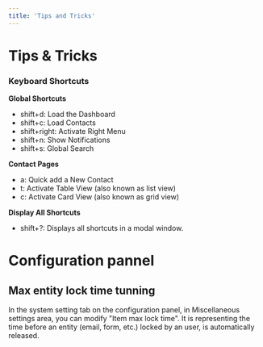 ```yaml
---
title: 'Tips and Tricks'
---
```


# Tips & Tricks

### Keyboard Shortcuts
**Global Shortcuts**
* shift+d: Load the Dashboard
* shift+c: Load Contacts
* shift+right: Activate Right Menu
* shift+n: Show Notifications
* shift+s: Global Search

**Contact Pages**
* a: Quick add a New Contact
* t: Activate Table View (also known as list view)
* c: Activate Card View (also known as grid view)

**Display All Shortcuts**
* shift+?: Displays all shortcuts in a modal window.

# Configuration pannel

## Max entity lock time tunning

In the system setting tab on the configuration panel, in Miscellaneous settings area, you can modify "Item max lock time". 
It is representing the time before an entity (email, form, etc.) locked by an user, is automatically released.
